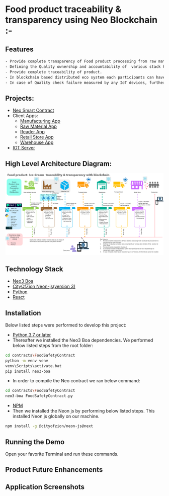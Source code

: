 #  Food product traceability & transparency using Neo Blockchain :-

## Features

```sh
- Provide complete transparency of Food product processing from raw material procurement to final delivery to end consumer.
- Defining the Quality ownership and accountability of  various stack holders of the  product at every stage.
- Provide complete traceability of product. 
- In blockchain based distributed eco system each participants can have separate app to interact and create a new block.
- In case of Quality check failure measured by any IoT devices, further blocks cannot be created
```

## Projects:

- [Neo Smart Contract](https://github.com/jeshu/neo-hackathon/tree/backup/27-Jun/contracts/FoodSafetyContract) 
- Client Apps:
  - [Manufacturing App](https://github.com/jeshu/neo-hackathon/tree/backup/27-Jun/clientApps/ManufacturingApp)
  - [Raw Material App](https://github.com/jeshu/neo-hackathon/tree/backup/27-Jun/clientApps/RawMaterialApp)
  - [Reader App](https://github.com/jeshu/neo-hackathon/tree/backup/27-Jun/clientApps/ReaderApp)
  - [Retail Store App](https://github.com/jeshu/neo-hackathon/tree/backup/27-Jun/clientApps/RetailStore)
  - [Warehouse App](https://github.com/jeshu/neo-hackathon/tree/backup/27-Jun/clientApps/Warehouse)
- [IOT Server](https://github.com/jeshu/neo-hackathon/tree/backup/27-Jun/IoTServer)

## High Level Architecture Diagram: 

![Output](/images/architecture/blockchain_architecture_diagram.png)

## Technology Stack

- [Neo3 Boa](https://dojo.coz.io/neo3/boa/getting-started.html)
- [CityOfZion Neon-js(version 3)](https://dojo.coz.io/neo3/neon-js/docs/)
- [Python](https://www.python.org/)
- [React](https://reactjs.org/)

## Installation

Below listed steps were performed to develop this project:

- [Python 3.7 or later](https://www.python.org/downloads/release/python-379/)
- Thereafter we installed the Neo3 Boa dependencies. We performed below listed steps from the root folder:
```sh
cd contracts\FoodSafetyContract
python -m venv venv
venv\Scripts\activate.bat
pip install neo3-boa
```
- In order to compile the Neo contract we ran below command:
```sh
cd contracts\FoodSafetyContract
neo3-boa FoodSafetyContract.py
```
- [NPM](https://nodejs.org/en/download/)
- Then we installed the Neon js by performing below listed steps. This installed Neon js globally on our machine.
```sh
npm install -g @cityofzion/neon-js@next
```

## Running the Demo

Open your favorite Terminal and run these commands.

## Product Future Enhancements

## Application Screenshots